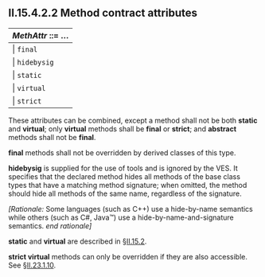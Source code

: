 ## II.15.4.2.2 Method contract attributes

 | _MethAttr_ ::= &hellip;
 | ----
 | \| `final`
 | \| `hidebysig`
 | \| `static`
 | \| `virtual`
 | \| `strict`

These attributes can be combined, except a method shall not be both **static** and **virtual**; only **virtual** methods shall be **final** or **strict**; and **abstract** methods shall not be **final**.

**final** methods shall not be overridden by derived classes of this type.

**hidebysig** is supplied for the use of tools and is ignored by the VES. It specifies that the declared method hides all methods of the base class types that have a matching method signature; when omitted, the method should hide all methods of the same name, regardless of the signature.

_[Rationale:_ Some languages (such as C++) use a hide-by-name semantics while others (such as C#, Java&trade;) use a hide-by-name-and-signature semantics. _end rationale]_

**static** and **virtual** are described in §[II.15.2](ii.15.2-static-instance-and-virtual-methods.md).

**strict virtual** methods can only be overridden if they are also accessible. See §[II.23.1.10](ii.23.1.10-flags-for-methods-methodattributes.md).
